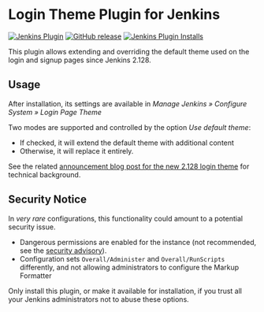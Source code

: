 # Login Theme Plugin for Jenkins

[![Jenkins Plugin](https://img.shields.io/jenkins/plugin/v/role-strategy.svg)](https://plugins.jenkins.io/login-theme-plugin)
[![GitHub release](https://img.shields.io/github/release/jenkinsci/login-theme-plugin-plugin.svg?label=changelog)](https://github.com/jenkinsci/login-theme-plugin/releases/latest)
[![Jenkins Plugin Installs](https://img.shields.io/jenkins/plugin/i/login-theme.svg?color=blue)](https://plugins.jenkins.io/login-theme)

This plugin allows extending and overriding the default theme used on the login and signup pages since Jenkins 2.128.

## Usage

After installation, its settings are available in *Manage Jenkins » Configure System » Login Page Theme*

Two modes are supported and controlled by the option *Use default theme*:

* If checked, it will extend the default theme with additional
content
* Otherwise, it will replace it entirely.

See the related [announcement blog post for the new 2.128 login theme](https://jenkins.io/blog/2018/06/27/new-login-page/) for technical background.

## Security Notice

In *very rare* configurations, this functionality could amount to a potential security issue.

* Dangerous permissions are enabled for the instance 
 (not recommended, see the [security advisory](https://jenkins.io/security/advisory/2017-04-10/#matrix-authorization-strategy-plugin-allowed-configuring-dangerous-permissions)).
* Configuration sets `Overall/Administer` and `Overall/RunScripts` differently, and not allowing administrators to configure the Markup Formatter 

Only install this plugin, or make it available for installation, if you trust all your Jenkins administrators not to abuse these options.
